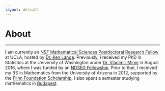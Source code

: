 ```yaml
---
layout: default
---
```


# [](#header-1)About
-------
I am currently an [NSF Mathematical Sciences Postdoctoral Research Fellow](https://www.nsf.gov/awardsearch/showAward?AWD_ID=1606177) at UCLA, hosted by [Dr. Ken Lange](https://people.healthsciences.ucla.edu/institution/personnel?personnel_id=45702 ). Previously, I received my PhD in Statistics at the University of Washington under [Dr. Vladimir Minin](http://www.stat.washington.edu/vminin/) in August 2016, where I was funded by an [NDSEG Fellowship](https://www.ams.org/news?news_id=1656). Prior to that, I received my BS in Mathematics from the University of Arizona in 2012, supported by the [Flinn Foundation Scholarship](https://www.flinn.org/flinn-scholars/). I also spent a semester studying mathematics in [Budapest](https://www.budapestsemesters.com/).


